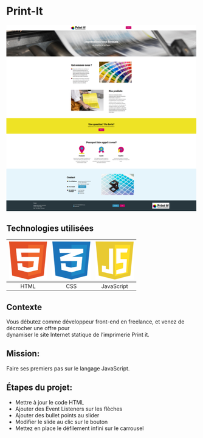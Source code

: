# Print-It

<img src="readme_files/home.jpg" alt="screen de la page d'accueil" width="500">

## Technologies utilisées


| <img src="readme_files/html.svg" alt="logo html" width="100" height="100">  | <img src="readme_files/css.svg" alt="logo css" width="100" height="100">  | <img src="readme_files/javascript.svg" alt="logo css" width="100" height="100"> |
|:---------------------------------------------------------------------------:|:-------------------------------------------------------------------------:|:--------------------------------------------------------------------------:|
| HTML                                                                        | CSS                                                                       | JavaScript                                                                 |


## Contexte
Vous débutez comme développeur front-end en freelance, et venez de décrocher une offre pour<br> 
dynamiser le site Internet statique de l’imprimerie Print it.

## Mission:
Faire ses premiers pas sur le langage JavaScript.

<h2>Étapes du projet:</h2>

- Mettre à jour le code HTML
- Ajouter des Event Listeners sur les flèches
- Ajouter des bullet points au slider
- Modifier le slide au clic sur le bouton
- Mettez en place le défilement infini sur le carrousel
